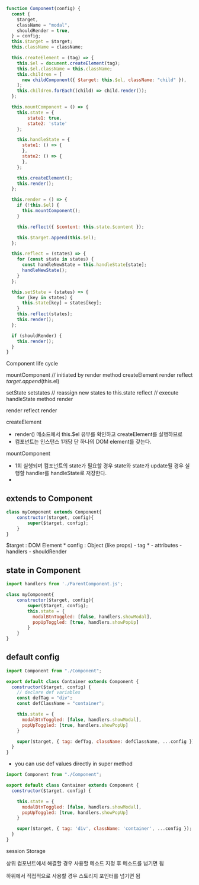 ```js
function Component(config) {
  const {
    $target,
    className = "modal",
    shouldRender = true,
  } = config;
  this.$target = $target;
  this.className = className;

  this.createElement = (tag) => {
    this.$el = document.createElement(tag);
    this.$el.className = this.className;
    this.children = [
      new childComponent({ $target: this.$el, className: "child" }),
    ];
    this.children.forEach((child) => child.render());
  };

  this.mountComponent = () => {
    this.state = {
        state1: true,
        state2: 'state'
    };

    this.handleState = {
      state1: () => {
      },
      state2: () => {
      },
    };

    this.createElement();
    this.render();
  };

  this.render = () => {
    if (!this.$el) {
      this.mountComponent();
    }

    this.reflect({ $content: this.state.$content });

    this.$target.append(this.$el);
  };

  this.reflect = (states) => {
    for (const state in states) {
      const handleNewState = this.handleState[state];
      handleNewState();
    }
  };

  this.setState = (states) => {
    for (key in states) {
      this.state[key] = states[key];
    }
    this.reflect(states);
    this.render();
  };

  if (shouldRender) {
    this.render();
  }
}
```

Component life cycle

mountComponent // initiated by render method
    createElement
    render
        reflect
        $target.append($this.el)

setState
    setstates // reassign new states to this.state
    reflect // execute handleState method
    render

render
    reflect
    render

createElement
- render() 메소드에서 this.$el 유무를 확인하고 createElement를 실행하므로
- 컴포넌트는 인스턴스 1개당 단 하나의 DOM element를 갖는다.

mountComponent
- 1회 실행되며 컴포넌트의 state가 필요할 경우 state와 state가 update될 경우 실행할 handler를 handleState로 저장한다.
- 

## extends to Component

```js
class myComponent extends Component{
    constructor($target, config){
        super($target, config);
    }
}
```

$target : DOM Element *
config : Object (like props)
    - tag *
    - attributes
    - handlers
    - shouldRender

## state in Component

```js
import handlers from './ParentComponent.js';

class myComponent{
    constructor($target, config){
        super($target, config);
        this.state = {
          modalBtnToggled: [false, handlers.showModal],
          popUpToggled: [true, handlers.showPopUp]
        }
    }
}
```

## default config

```js
import Component from "./Component";

export default class Container extends Component {
  constructor($target, config) {
    // declare def variables
    const defTag = "div";
    const defClassName = "container";   

    this.state = {
      modalBtnToggled: [false, handlers.showModal],
      popUpToggled: [true, handlers.showPopUp]
    }

    super($target, { tag: defTag, className: defClassName, ...config }); // def can be overwritten by config
  }
}
```

- you can use def values directly in super method
```js
import Component from "./Component";

export default class Container extends Component {
  constructor($target, config) {

    this.state = {
      modalBtnToggled: [false, handlers.showModal],
      popUpToggled: [true, handlers.showPopUp]
    }

    super($target, { tag: 'div', className: 'container', ...config }); // def can be overwritten by config
  }
}
```

session Storage

상위 컴포넌트에서 해결할 경우 사용할 메소드 지정 후 메소드를 넘기면 됨

하위에서 직접적으로 사용할 경우 스토리지 포인터를 넘기면 됨